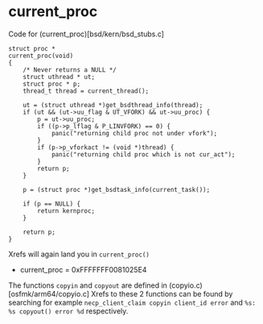# current_proc

Code for (current_proc)[bsd/kern/bsd_stubs.c]

~~~
struct proc *
current_proc(void)
{
	/* Never returns a NULL */
	struct uthread * ut;
	struct proc * p;
	thread_t thread = current_thread();

	ut = (struct uthread *)get_bsdthread_info(thread);
	if (ut && (ut->uu_flag & UT_VFORK) && ut->uu_proc) {
		p = ut->uu_proc;
		if ((p->p_lflag & P_LINVFORK) == 0) {
			panic("returning child proc not under vfork");
		}
		if (p->p_vforkact != (void *)thread) {
			panic("returning child proc which is not cur_act");
		}
		return p;
	}

	p = (struct proc *)get_bsdtask_info(current_task());

	if (p == NULL) {
		return kernproc;
	}

	return p;
}
~~~

Xrefs will again land you in `current_proc()`

- current_proc = 0xFFFFFFF0081025E4

The functions `copyin` and `copyout` are defined in (copyio.c)[osfmk/arm64/copyio.c]
Xrefs to these 2 functions can be found by searching for example `necp_client_claim copyin client_id error` and `%s: %s copyout() error %d`
respectively.
